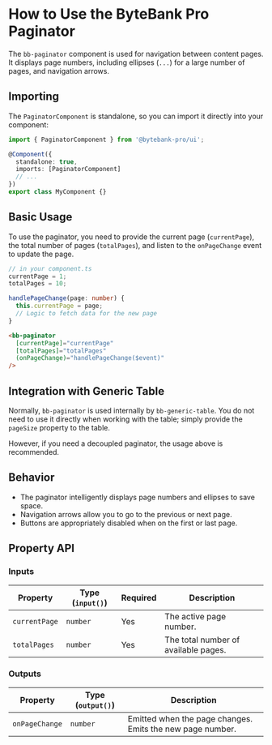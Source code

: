 # How to Use the ByteBank Pro Paginator

The `bb-paginator` component is used for navigation between content pages. It displays page numbers, including ellipses (`...`) for a large number of pages, and navigation arrows.

## Importing

The `PaginatorComponent` is standalone, so you can import it directly into your component:

```typescript
import { PaginatorComponent } from '@bytebank-pro/ui';

@Component({
  standalone: true,
  imports: [PaginatorComponent]
  // ...
})
export class MyComponent {}
```

## Basic Usage

To use the paginator, you need to provide the current page (`currentPage`), the total number of pages (`totalPages`), and listen to the `onPageChange` event to update the page.

```typescript
// in your component.ts
currentPage = 1;
totalPages = 10;

handlePageChange(page: number) {
  this.currentPage = page;
  // Logic to fetch data for the new page
}
```

```html
<bb-paginator
  [currentPage]="currentPage"
  [totalPages]="totalPages"
  (onPageChange)="handlePageChange($event)"
/>
```

## Integration with Generic Table

Normally, `bb-paginator` is used internally by `bb-generic-table`. You do not need to use it directly when working with the table; simply provide the `pageSize` property to the table.

However, if you need a decoupled paginator, the usage above is recommended.

## Behavior

- The paginator intelligently displays page numbers and ellipses to save space.
- Navigation arrows allow you to go to the previous or next page.
- Buttons are appropriately disabled when on the first or last page.

## Property API

### Inputs

| Property      | Type (`input()`) | Required | Description                          |
| ------------- | ---------------- | -------- | ------------------------------------ |
| `currentPage` | `number`         | Yes      | The active page number.              |
| `totalPages`  | `number`         | Yes      | The total number of available pages. |

### Outputs

| Property       | Type (`output()`) | Description                                               |
| -------------- | ----------------- | --------------------------------------------------------- |
| `onPageChange` | `number`          | Emitted when the page changes. Emits the new page number. |

